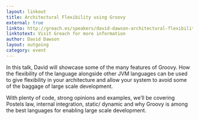 ```yaml
---
layout: linkout
title: Architectural Flexibility using Groovy
external: true
linkto: http://greach.es/speakers/david-dawson-architectural-flexibility-using-groovy/
linktotext: Visit Greach for more information
author: David Dawson
layout: outgoing
category: event
---
```

In this talk, David will showcase some of the many features of Groovy. How the flexibility of the language alongside other JVM languages can be used to give flexibility in your architecture and allow your system to avoid some of the baggage of large scale development.

With plenty of code, strong opinions and examples, we’ll be covering Postels law, internal integration, static/ dynamic and why Groovy is among the best languages for enabling large scale development.